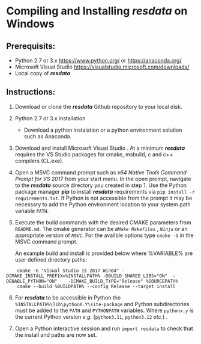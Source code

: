 # Compiling and Installing **_resdata_** on Windows

## Prerequisits:
* Python 2.7 or 3.x https://www.python.org/ or https://anaconda.org/
* Microsoft Visual Studio  https://visualstudio.microsoft.com/downloads/
* Local copy of **_resdata_**

## Instructions:
1. Download or clone the **_resdata_** Github repository to your local disk.

2. Python 2.7 or 3.x installation
   - Download a python instalation or a python environment solution such as Anaconda.

3.  Download and install Microsoft Visual Studio . At a minimum **_resdata_** requires the VS Studio packages for cmake, msbuild, c and c++ compilers (CL.exe).

4. Open a MSVC command prompt such as _x64 Native Tools Command Prompt for VS 2017_ from your start menu. In the open prompt, navigate to the **_resdata_** source directory you created in step 1. Use the Python package manager **pip** to install **_resdata_** requirements via `pip install -r requirements.txt`. If Python is not accessible from the prompt it may be necessary to add the Python environment location to your system path variable `PATH`.

5. Execute the build commands with the desired CMAKE parameters from `README.md`. The cmake generator can be _`NMake Makefiles`_ , _`Ninja`_ or an appropriate version of _`MSVC`_. For the availble options type `cmake -G` in the MSVC command prompt.

   An example build and install is provided below where %VARIABLE% are user defined directory paths:
~~~~
    cmake -G "Visual Studio 15 2017 Win64" -DCMAKE_INSTALL_PREFIX=%INSTALLPATH% -DBUILD_SHARED_LIBS="ON"  -DENABLE_PYTHON="ON"    -DCMAKE_BUILD_TYPE="Release" %SOURCEPATH%
    cmake --build %BUILDPATH% --config Release --target install
~~~~
6. For **_resdata_** to be accessible in Python the `%INSTALLPATH%\lib\pythonX.Y\site-package` and Python subdirectories must be added to the `PATH` and `PYTHONPATH` variables. Where `pythonx.y` is the current Python version _e.g._ (`python3.11`, `python3.12` _etc._) .

8. Open a Python interactive session and run `import resdata` to check that the install and paths are now set.
